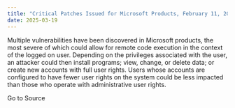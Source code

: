 ```yaml
---
title: "Critical Patches Issued for Microsoft Products, February 11, 2025"
date: 2025-03-19
---
```


Multiple vulnerabilities have been discovered in Microsoft products, the most severe of which could allow for remote code execution in the context of the logged on user. Depending on the privileges associated with the user, an attacker could then install programs; view, change, or delete data; or create new accounts with full user rights. Users whose accounts are configured to have fewer user rights on the system could be less impacted than those who operate with administrative user rights.

Go to Source
